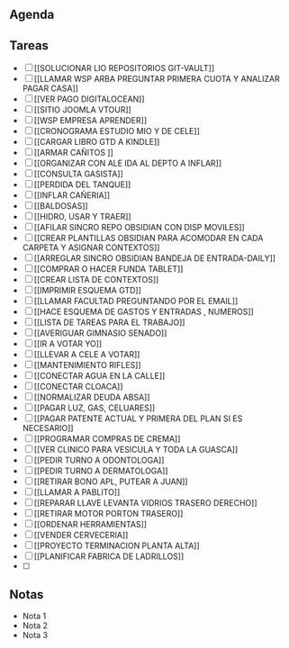 ## Agenda
## Tareas
- [ ] [[SOLUCIONAR LIO REPOSITORIOS GIT-VAULT]]
- [ ] [[LLAMAR WSP ARBA PREGUNTAR PRIMERA CUOTA Y ANALIZAR PAGAR CASA]]
- [ ] [[VER PAGO DIGITALOCEAN]]
- [ ] [[SITIO JOOMLA VTOUR]]
- [ ] [[WSP EMPRESA APRENDER]]
- [ ] [[CRONOGRAMA ESTUDIO MIO Y DE CELE]]
- [ ] [[CARGAR LIBRO GTD A KINDLE]]
- [ ] [[ARMAR CAÑITOS ]]
- [ ] [[ORGANIZAR CON ALE IDA AL DEPTO A INFLAR]]
- [ ] [[CONSULTA GASISTA]]
- [ ] [[PERDIDA DEL TANQUE]]
- [ ] [[INFLAR CAÑERIA]]
- [ ] [[BALDOSAS]]
- [ ] [[HIDRO, USAR Y TRAER]]
- [ ] [[AFILAR SINCRO REPO OBSIDIAN CON DISP MOVILES]]
- [ ] [[CREAR PLANTILLAS OBSIDIAN PARA ACOMODAR EN CADA CARPETA Y ASIGNAR CONTEXTOS]]
- [ ] [[ARREGLAR SINCRO OBSIDIAN BANDEJA DE ENTRADA-DAILY]]
- [ ] [[COMPRAR O HACER FUNDA TABLET]]
- [ ] [[CREAR LISTA DE CONTEXTOS]]
- [ ] [[IMPRIMIR ESQUEMA GTD]]
- [ ] [[LLAMAR FACULTAD PREGUNTANDO POR EL EMAIL]]
- [ ] [[HACE ESQUEMA DE GASTOS Y ENTRADAS , NUMEROS]]
- [ ] [[LISTA DE TAREAS PARA EL TRABAJO]]
- [ ] [[AVERIGUAR GIMNASIO SENADO]]
- [ ] [[IR A VOTAR YO]]
- [ ] [[LLEVAR A CELE A VOTAR]]
- [ ]  [[MANTENIMIENTO RIFLES]]
- [ ]  [[CONECTAR AGUA EN LA CALLE]]
- [ ]  [[CONECTAR CLOACA]]
- [ ]  [[NORMALIZAR DEUDA ABSA]]
- [ ]  [[PAGAR LUZ, GAS, CELUARES]]
- [ ]  [[PAGAR PATENTE ACTUAL Y PRIMERA DEL PLAN SI ES NECESARIO]]
- [ ]  [[PROGRAMAR COMPRAS DE CREMA]]
- [ ]  [[VER CLINICO PARA VESICULA Y TODA LA GUASCA]]
- [ ]  [[PEDIR TURNO A ODONTOLOGA]]
- [ ]  [[PEDIR TURNO A DERMATOLOGA]]
- [ ]  [[RETIRAR BONO APL, PUTEAR A JUAN]]
- [ ]  [[LLAMAR A PABLITO]]
- [ ]   [[REPARAR LLAVE LEVANTA VIDRIOS TRASERO DERECHO]]
- [ ]   [[RETIRAR MOTOR PORTON TRASERO]]
- [ ]   [[ORDENAR HERRAMIENTAS]]
- [ ]   [[VENDER CERVECERIA]]
- [ ]   [[PROYECTO TERMINACION PLANTA ALTA]]
- [ ]   [[PLANIFICAR FABRICA DE LADRILLOS]]
- [ ]  

## Notas

- Nota 1
- Nota 2
- Nota 3
